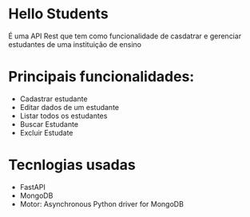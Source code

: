 # Hello Students
É uma API Rest que tem como funcionalidade de casdatrar e gerenciar estudantes de uma instituição de ensino

# Principais funcionalidades:
- Cadastrar estudante
- Editar dados de um estudante
- Listar todos os estudantes 
- Buscar Estudante 
- Excluir Estudate

# Tecnlogias usadas 
- FastAPI
- MongoDB
- Motor: Asynchronous Python driver for MongoDB
